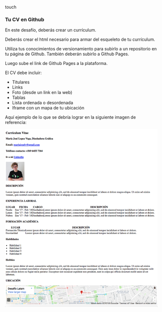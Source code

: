 touch
### **Tu CV en Github**

En este desafío, deberás crear un currículum.

Deberás crear el html necesario para armar del esqueleto de tu currículum.

Utiliza tus conocimientos de versionamiento para subirlo a un repositorio en tu página de Github. También deberán subirlo a Github Pages.

Luego sube el link de Github Pages a la plataforma.

El CV debe incluir:

- Titulares
- Links
- Foto (desde un link en la web)
- Tablas
- Lista ordenada o desordenada
- Iframe con un mapa de tu ubicación

Aquí ejemplo de lo que se debría lograr en la siguiente imagen de referencia: 

![](images/cv-img.png)